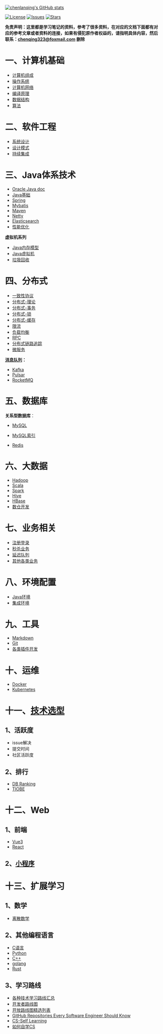 [![chenlanqing's GitHub stats](https://github-readme-stats.vercel.app/api?username=chenlanqing&show_icons=true&theme=radical)](https://github.com/anuraghazra/github-readme-stats)

[![License](https://img.shields.io/github/license/chenlanqing/Java-Programmer)](https://github.com/chenlanqing/Java-Programmer/blob/master/LICENSE)
[![Issues](https://img.shields.io/github/issues/chenlanqing/Java-Programmer)](https://github.com/chenlanqing/Java-Programmer/issues)
[![Stars](https://img.shields.io/github/stars/chenlanqing/Java-Programmer)](https://github.com/chenlanqing/Java-Programmer)

**免责声明：这里都是学习笔记的资料，参考了很多资料，在对应的文档下面都有对应的参考文章或者资料的连接，如果有侵犯原作者权益的，请指明具体内容，然后联系：chenqing323@foxmail.com 删除** 

# 一、计算机基础

- [计算机组成](./计算机基础/计算机组成/计算机组成_.md)
- [操作系统](./计算机基础/计算机系统/计算机系统.md)
- [计算机网络](./计算机基础/计算机网络/00_网络基础.md)
- [编译原理](./计算机基础/编译原理/编译原理.md)
- [数据结构](算法与数据结构/数据结构)
- [算法](算法与数据结构/算法)

# 二、软件工程

- [系统设计](软件工程/软件设计/系统设计.md)
- [设计模式](软件工程/软件设计/设计模式.md)
- [持续集成](软件工程/质量管理/持续集成.md)

# 三、Java体系技术

- [Oracle Java doc](https://docs.oracle.com/en/java/javase/index.html)
- [Java基础](Java/Java基础)
- [Spring](Java/Java框架/Spring/Spring.md)
- [Mybatis](Java/Java框架/Mybatis.md)
- [Maven](Java/Java框架/Maven.md)
- [Netty](Java/Java框架/Netty.md)
- [Elasticsearch](Java/Java框架/搜索/Elasticsearch.md)
- [性能优化](性能优化/性能优化.md)

**虚拟机系列**
- [Java内存模型](Java/Java虚拟机/JMM-Java内存模型.md)
- [Java虚拟机](Java/Java虚拟机/JVM-Java虚拟机.md)
- [垃圾回收](Java/Java虚拟机/JVM-GC垃圾回收机制.md)

# 四、分布式

- [一致性协议](Java/分布式/一致性协议)
- [分布式-理论](Java/分布式/分布式_.md#二分布式理论基础)
- [分布式-事务](Java/分布式/分布式_事务.md)
- [分布式-锁](Java/分布式/分布式_锁.md)
- [分布式-缓存](Java/分布式/分布式_缓存.md)
- [限流](Java/分布式/分布式_服务治理.md#3限流)
- [负载均衡](Java/分布式/分布式_负载均衡.md)
- [RPC](Java/分布式/分布式_.md#十一RPC)
- [分布式链路追踪](Java/分布式/分布式_.md#十分布式链路追踪)
- [微服务](Java/分布式/微服务/)
  
**[消息队列](Java/分布式/消息队列/消息中间件.md)：**
- [Kafka](Java/分布式/消息队列/Kafka.md)
- [Pulsar](Java/分布式/消息队列/Pulsar.md)
- [RocketMQ](Java/分布式/消息队列/RocketMQ.md)

# 五、数据库

**关系型数据库**：
- [MySQL](数据库/MySQL/MySQL_.md)
- [MySQL索引](数据库/MySQL/MySQL_索引.md)

- [Redis](./数据库/NoSQL/Redis/)

# 六、大数据

- [Hadoop](大数据/Hadoop.md)
- [Scala](大数据/Scala.md)
- [Spark](大数据/Spark.md)
- [Hive](大数据/Hive.md)
- [HBase](大数据/HBase.md)
- [数仓开发](大数据/数仓开发.md)

# 七、业务相关

- [注册登录](实际业务/注册登录.md)
- [秒杀业务](实际业务/业务系统.md#一秒杀系统)
- [延迟队列](实际业务/业务系统.md#二延迟队列)
- [其他各类业务](实际业务/业务系统.md)

# 八、环境配置

- [Java环境](辅助资料/环境配置/Java环境.md)
- [集成环境](辅助资料/环境配置/Linux环境.md)

# 九、工具

- [Markdown](辅助资料/Markdown.md)
- [Git](./软件工程/版本管理/git.md)
- [各类插件开发](辅助资料/插件开发.md)

# 十、运维

- [Docker](运维/Docker.md)
- [Kubernetes](运维/Kubernetes.md)

# 十一、[技术选型](技术选型.md)

## 1、活跃度

- issue解决
- 提交时间
- 社区活跃度

## 2、排行

- [DB Ranking](https://db-engines.com/en/ranking)
- [TIOBE](https://www.tiobe.com/tiobe-index/)

# 十二、Web

## 1、前端

- [Vue3](Web前端/Vue3)
- [React](Web前端/React)

## 2、[小程序](小程序/微信小程序.md)

# 十三、扩展学习

## 1、数学

- [离散数学](数学/离散数学.md)

## 2、其他编程语言

- [C语言](./C-C++/C/)
- [Python](./Language/Python/Python3/)
- [C++](./C-C++/C++)
- [golang](./Language/go.md)
- [Rust](./Language/Rust/Rust.md)

## 3、学习路线

- [各种技术学习路线汇总](https://www.yuque.com/snailclimb/dr6cvl/et904p)
- [开发者路线图](https://github.com/kamranahmedse/developer-roadmap)
- [开放路线图精选列表](https://github.com/liuchong/awesome-roadmaps)
- [GitHub Repositories Every Software Engineer Should Know](https://dev.to/jrmarcio_/github-repositories-every-software-engineer-should-know-2e80)
- [CS-Self Learning](https://csdiy.wiki/)
- [如何自学CS](https://github.com/chenlanqing/TeachYourselfCS-CN)
